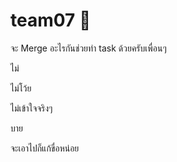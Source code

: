 # team07 💩

จะ Merge อะไรกันช่วยทำ task ด้วยครับเพื่อนๆ

ไม่

ไม่โว้ย

ไม่เข้าใจจริงๆ

บาย

จะเอาไปก็แก้ขื่อหน่อย
